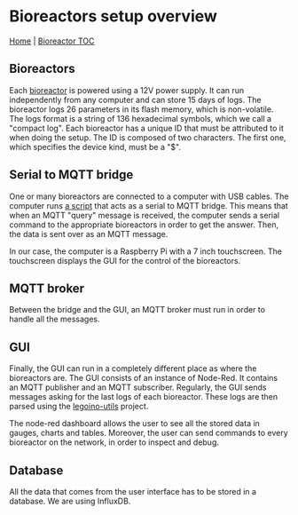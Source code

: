 # Bioreactors setup overview

[Home](../../README.md) | [Bioreactor TOC](../bioreactor.md)

## Bioreactors

Each [bioreactor](https://github.com/Hackuarium/bioreactor) is powered using a 12V power supply. It can run independently from any computer and can store 15 days of logs. The bioreactor logs 26 parameters in its flash memory, which is non-volatile. The logs format is a string of 136 hexadecimal symbols, which we call a "compact log". Each bioreactor has a unique ID that must be attributed to it when doing the setup. The ID is composed of two characters. The first one, which specifies the device kind, must be a "\$".

## Serial to MQTT bridge

One or many bioreactors are connected to a computer with USB cables. The computer runs [a script](https://github.com/Hackuarium/serial-mqtt-brigde) that acts as a serial to MQTT bridge. This means that when an MQTT "query" message is received, the computer sends a serial command to the appropriate bioreactors in order to get the answer. Then, the data is sent over as an MQTT message.

In our case, the computer is a Raspberry Pi with a 7 inch touchscreen. The touchscreen displays the GUI for the control of the bioreactors.

## MQTT broker

Between the bridge and the GUI, an MQTT broker must run in order to handle all the messages.

## GUI

Finally, the GUI can run in a completely different place as where the bioreactors are. The GUI consists of an instance of Node-Red. It contains an MQTT publisher and an MQTT subscriber. Regularly, the GUI sends messages asking for the last logs of each bioreactor. These logs are then parsed using the [legoino-utils](https://github.com/Hackuarium/legoino-util) project.

The node-red dashboard allows the user to see all the stored data in gauges, charts and tables. Moreover, the user can send commands to every bioreactor on the network, in order to inspect and debug.

## Database

All the data that comes from the user interface has to be stored in a database. We are using InfluxDB.
